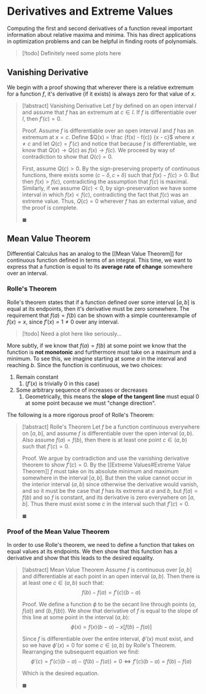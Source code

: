 # Derivatives and Extreme Values

Computing the first and second derivatives of a function reveal important information about relative maxima and minima. This has direct applications in optimization problems and can be helpful in finding roots of polynomials.

> [!todo]
> Definitely need some plots here

## Vanishing Derivative

We begin with a proof showing that wherever there is a relative extremum for a function $f$, it's derivative (if it exists) is always zero for that value of $x$.

> [!abstract] Vanishing Derivative
> Let $f$ by defined on an open interval $I$ and assume that $f$ has an extremum at $c \in I$. If $f$ is differentiable over $I$, then $f'(c) = 0$.
>
> Proof.
> Assume $f$ is differentiable over an open interval $I$ and $f$ has an extremum at $x = c$. Define $Q(x) = \frac {f(x) - f(c)} {x - c}$ where $x \neq c$ and let $Q(c) = f'(c)$ and notice that because $f$ is differentiable, we know that $Q(x) \to Q(c)$ as $f(x) \to f(c)$. We proceed by way of contradiction to show that $Q(c) = 0$.
>
> First, assume $Q(c) \gt 0$. By the sign-preserving property of continuous functions, there exists some $(c-\delta, c+\delta)$ such that $f(x) - f(c) \gt 0$. But then $f(x) > f(c)$, contradicting the assumption that $f(c)$ is maximal. Similarly, if we assume $Q(c) \lt 0$, by sign-preservation we have some interval in which $f(x) \lt f(c)$, contradicting the fact that $f(c)$ was an extreme value. Thus, $Q(c) = 0$ wherever $f$ has an extermal value, and the proof is complete.
>
>$\blacksquare$

## Mean Value Theorem

Differential Calculus has an analog to the [[Mean Value Theorem]] for continuous function defined in terms of an integral. This time, we want to express that a function is equal to its **average rate of change** somewhere over an interval.

### Rolle's Theorem

Rolle's theorem states that if a function defined over some interval $[a, b]$ is equal at its endpoints, then it's derivative must be zero somewhere. The requirement that $f(a) = f(b)$ can be shown with a simple counterexample of $f(x) = x$, since $f'(x) = 1 \neq 0$ over any interval.

> [!todo]
> Need a plot here like seriously...

More subtly, if we know that $f(a) = f(b)$ at some point we know that the function is **not monotonic** and furthermore must take on a maximum and a minimum. To see this, we imagine starting at some $a$ in the interval and reaching $b$. Since the function is continuous, we two choices:

1. Remain constant
	1. ($f'(x)$ is trivially 0 in this case)
2. Some arbitrary sequence of increases or decreases
	1. Geometrically, this means the **slope of the tangent line** must equal 0 at some point because we must "change direction".

The following is a more rigorous proof of Rolle's Theorem:

> [!abstract] Rolle's Theorem
> Let $f$ be a function continuous everywhere on $[a, b]$, and assume $f$ is differentiable over the open interval $(a, b)$. Also assume $f(a) = f(b)$, then there is at least one point $c \in (a, b)$ such that $f'(c) = 0$.
>
> Proof.
> We argue by contradiction and use the vanishing derivative theorem to show $f'(c) = 0$. By the [[Extreme Values#Extreme Value Theorem]] $f$ must take on its absolute minimum and maximum somewhere in the interval $[a, b]$. But then the value cannot occur in the interior interval $(a, b)$ since otherwise the derivative would vanish, and so it must be the case that $f$ has its extrema at $a$ and $b$, but $f(a) = f(b)$ and so $f$ is constant, and its derivative is zero everywhere on $[a, b]$. Thus there must exist some $c$ in the interval such that $f'(c) = 0$.
>
> $\blacksquare$

### Proof of the Mean Value Theorem

In order to use Rolle's theorem, we need to define a function that takes on equal values at its endpoints. We then show that this function has a derivative and show that this leads to the desired equality.

> [!abstract] Mean Value Theorem
> Assume $f$ is continuous over $[a, b]$ and differentiable at each point in an open interval $(a, b)$. Then there is at least one $c \in (a, b)$ such that:
> $$
> f(b) - f(a) = f'(c)(b - a)
> $$
>
> Proof.
> We define a function $\phi$ to be the secant line through points $(a, f(a))$ and $(b, f(b))$. We show that derivative of $f$ is equal to the slope of this line at some point in the interval $(a, b)$:
> $$
> \phi(x) = f(x)(b-a) - x[f(b) - f(a)]
> $$
>
> Since $f$ is differentiable over the entire interval, $\phi'(x)$ must exist, and so we have $\phi'(x) = 0$ for some $c \in (a, b)$ by Rolle's Theorem. Rearranging the subsequent equation we find:
> $$
> \phi'(c) = f'(c)(b - a) - (f(b) - f(a)) = 0 \iff f'(c)(b - a) = f(b) - f(a)
> $$
>
> Which is the desired equation.
>
> $\blacksquare$
